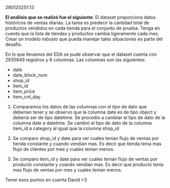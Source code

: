 
290120251:13

**El análisis que se realizó fue el siguiente**:
El dataset proporciona datos históricos de ventas diarias. La tarea es predecir la cantidad total de productos vendidos en cada tienda para el conjunto de prueba. Tenga en cuenta que la lista de tiendas y productos cambia ligeramente cada mes. Crear un modelo robusto que pueda manejar tales situaciones es parte del desafío.

En lo que llevamos del EDA se pude observar que el dataset cuenta con 2935849 registros y 6 columnas. Las columnas son las siguientes:
- date 
- date_block_num
- shop_id
- item_id
- item_price
- item_cnt_day

1. Comparamos los datos de las columnas con el tipo de dato que deberian tener y se observo que la columna date es de tipo object y deberia ser de tipo datetime. Se procedio a cambiar el tipo de dato de la columna date a datetime. Se cambió el tipo de dato de la columna item_id a category al igual que la columna shop_id

2. Se comparo shop_id y date para ver cuales tenian flujo de ventas por tienda constante y cuando vendian mas. Es decir que tienda tenia mas flujo de clientes por mes y cuales tenian menos.

3. Se comparo item_id y date para ver cuales tenian flujo de ventas por producto constante y cuando vendian mas. Es decir que producto tenia mas flujo de ventas por mes y cuales tenian menos.

Tener esos puntos en cuenta David <3

